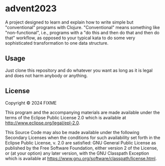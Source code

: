 # advent2023

A project designed to learn and explain how to write simple but
"conventional" programs with Clojure.  "Conventional" means something like
"non-functional", i.e., programs with a "do this and then do that and then do
that" workflow, as opposed to your typical kata to do some very sophisticated
transformation to one data structure.

## Usage

Just clone this repository and do whatever you want as long as it is legal and
does not harm anybody or anything.

## License

Copyright © 2024 FIXME

This program and the accompanying materials are made available under the
terms of the Eclipse Public License 2.0 which is available at
http://www.eclipse.org/legal/epl-2.0.

This Source Code may also be made available under the following Secondary
Licenses when the conditions for such availability set forth in the Eclipse
Public License, v. 2.0 are satisfied: GNU General Public License as published by
the Free Software Foundation, either version 2 of the License, or (at your
option) any later version, with the GNU Classpath Exception which is available
at https://www.gnu.org/software/classpath/license.html.
